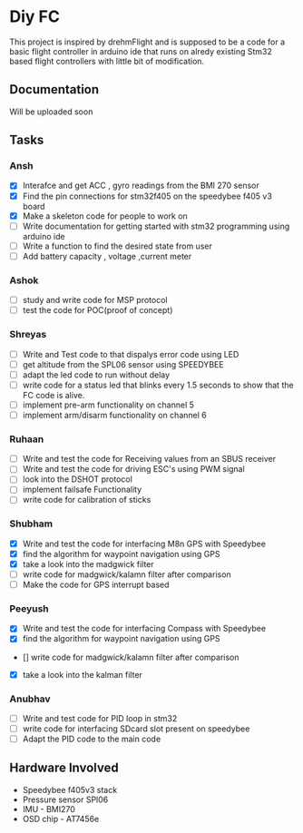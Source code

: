# Diy FC

This project is inspired by drehmFlight and is supposed to be a code for a basic flight controller in arduino ide that runs on alredy existing Stm32 based flight controllers with little bit of modification.

## Documentation

Will be uploaded soon

## Tasks

### Ansh

- [x] Interafce and get ACC , gyro readings from the BMI 270 sensor
- [x] Find the pin connections for stm32f405 on the speedybee f405 v3 board
- [x] Make a skeleton code for people to work on
- [ ] Write documentation for getting started with stm32 programming using arduino ide
- [ ] Write a function to find the desired state from user
- [ ] Add battery capacity , voltage ,current meter

### Ashok

- [ ] study and write code for MSP protocol
- [ ] test the code for POC(proof of concept)

### Shreyas

- [ ] Write and Test code to that dispalys error code using LED
- [ ] get altitude from the SPL06 sensor using SPEEDYBEE
- [ ] adapt the led code to run without delay
- [ ] write code for a status led that blinks every 1.5 seconds to show that the FC code is alive.
- [ ] implement pre-arm functionality on channel 5
- [ ] implement arm/disarm functionality on channel 6

### Ruhaan

- [ ] Write and test the code for Receiving values from an SBUS receiver
- [ ] Write and test the code for driving ESC's using PWM signal
- [ ] look into the DSHOT protocol
- [ ] implement failsafe Functionality
- [ ] write code for calibration of sticks

### Shubham

- [x] Write and test the code for interfacing M8n GPS with Speedybee
- [x] find the algorithm for waypoint navigation using GPS
- [x] take a look into the madgwick filter
- [ ] write code for madgwick/kalamn filter after comparison
- [ ] Make the code for GPS interrupt based

### Peeyush

- [x] Write and test the code for interfacing Compass with Speedybee
- [x] find the algorithm for waypoint navigation using GPS
- [] write code for madgwick/kalamn filter after comparison
- [x] take a look into the kalman filter

### Anubhav

- [ ] Write and test code for PID loop in stm32
- [ ] write code for interfacing SDcard slot present on speedybee
- [ ] Adapt the PID code to the main code

## Hardware Involved

- Speedybee f405v3 stack
- Pressure sensor SPl06
- IMU - BMI270
- OSD chip - AT7456e
